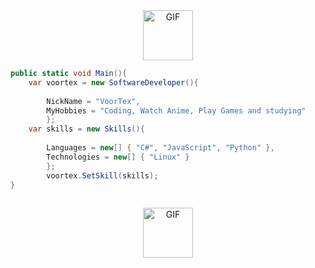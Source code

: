 <div align="center">
<img hight="80" width="80" alt="GIF" align="center" src="https://github.com/evitar/evitar/blob/main/assets/cute.gif">
 
</div>


```csharp
public static void Main(){
    var voortex = new SoftwareDeveloper(){
    
        NickName = "VoorTex",
        MyHobbies = "Coding, Watch Anime, Play Games and studying"
        };
    var skills = new Skills(){
        
        Languages = new[] { "C#", "JavaScript", "Python" },
        Technologies = new[] { "Linux" }
        };
        voortex.SetSkill(skills);
}
    
```

<div align="center">
<img hight="80" width="80" alt="GIF" align="center" src="https://github.com/evitar/evitar/blob/main/assets/gifgit.gif">
 
</div>



